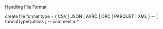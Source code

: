 
Handling File Format 

create file format <name>
    type = { CSV | JSON | AVRO | ORC | PARQUET | XML }
    --  [ formatTypeOptions ]
    -- comment = '<comment>'

    
